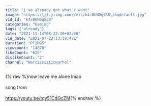 ```yaml
---
title: "i've already got what i want"
image: "https:\/\/i.ytimg.com\/vi\/k4c0UNDqS38\/hqdefault.jpg"
vid_id: "k4c0UNDqS38"
categories: "Gaming"
tags: ["already"]
date: "2021-11-14T08:22:30+03:00"
vid_date: "2021-07-23T13:18:47Z"
duration: "PT2M9S"
viewcount: "14870"
likeCount: "620"
dislikeCount: "2"
channel: "Narcissisticwarhol"
---
```

{% raw %}now leave me alone lmao<br /><br />song from <br /><br /><a rel="nofollow" target="blank" href="https://youtu.be/tqy51CdGcZM">https://youtu.be/tqy51CdGcZM</a>{% endraw %}
